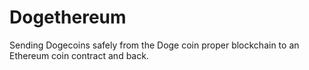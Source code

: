 # Dogethereum
Sending Dogecoins safely from the Doge coin proper blockchain to an Ethereum coin contract and back. 
